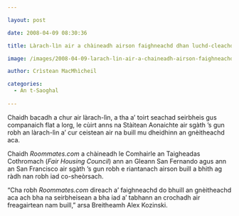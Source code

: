 ```yaml
---

layout: post

date: 2008-04-09 08:30:36

title: Làrach-lìn air a chàineadh airson faighneachd dhan luchd-cleachdaidh mun gnèitheachd aca

image: /images/2008-04-09-larach-lin-air-a-chaineadh-airson-faighneachd-dhan-luchd-cleachdaidh-mun-gneitheachd-aca.webp

author: Crìstean MacMhìcheil

categories:
  - An t-Saoghal
  
---
```


Chaidh bacadh a chur air làrach-lìn, a tha a&#8217; toirt seachad seirbheis gus companaich flat a lorg, le cùirt anns na Stàitean Aonaichte air sgàth &#8217;s gun robh an làrach-lìn a&#8217; cur ceistean air na buill mu dheidhinn an gnèitheachd aca.

Chaidh _Roommates.com_ a chàineadh le Comhairle an Taigheadas Cothromach (_Fair Housing Council_) ann an Gleann San Fernando agus ann an San Francisco air sgàth &#8217;s gun robh e riantanach airson buill a bhith ag ràdh nan robh iad co-sheòrsach.

&#8220;Cha robh _Roommates.com_ dìreach a&#8217; faighneachd do bhuill an gnèitheachd aca ach bha na seirbheisean a bha iad a&#8217; tabhann an crochadh air freagairtean nam buill,&#8221; arsa Breitheamh Alex Kozinski.
